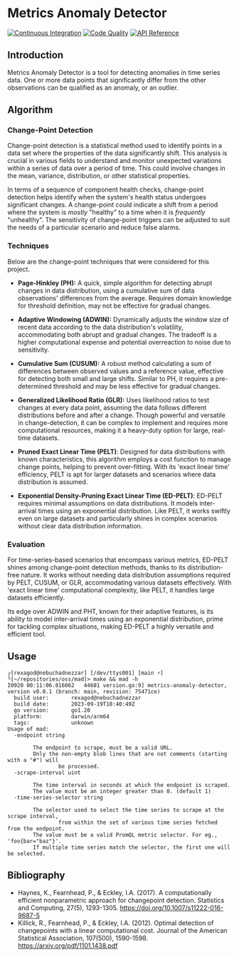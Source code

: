 # Metrics Anomaly Detector

[![Continuous Integration](https://github.com/rexagod/mad/workflows/ci/badge.svg)](https://github.com/rexagod/mad/actions) [![Code Quality](https://goreportcard.com/badge/github.com/rexagod/mad)](https://goreportcard.com/report/github.com/rexagod/mad) [![API Reference](https://pkg.go.dev/badge/github.com/rexagod/mad.svg)](https://pkg.go.dev/github.com/rexagod/mad)

## Introduction

Metrics Anomaly Detector is a tool for detecting anomalies in time series data. One or more data points that significantly differ from the other observations can be qualified as an anomaly, or an outlier.

## Algorithm

### Change-Point Detection

Change-point detection is a statistical method used to identify points in a data set where the properties of the data significantly shift. This analysis is crucial in various fields to understand and monitor unexpected variations within a series of data over a period of time. This could involve changes in the mean, variance, distribution, or other statistical properties.

In terms of a sequence of component health checks, change-point detection helps identify when the system's health status undergoes significant changes. A change-point could indicate a shift from a period where the system is *mostly* "healthy" to a time when it is *frequently* "unhealthy". The sensitivity of change-point triggers can be adjusted to suit the needs of a particular scenario and reduce false alarms.

### Techniques

Below are the change-point techniques that were considered for this project.

- **Page-Hinkley (PH):** A quick, simple algorithm for detecting abrupt changes in data distribution, using a cumulative sum of data observations' differences from the average. Requires domain knowledge for threshold definition, may not be effective for gradual changes.

- **Adaptive Windowing (ADWIN):** Dynamically adjusts the window size of recent data according to the data distribution's volatility, accommodating both abrupt and gradual changes. The tradeoff is a higher computational expense and potential overreaction to noise due to sensitivity.

- **Cumulative Sum (CUSUM):** A robust method calculating a sum of differences between observed values and a reference value, effective for detecting both small and large shifts. Similar to PH, it requires a pre-determined threshold and may be less effective for gradual changes.

- **Generalized Likelihood Ratio (GLR):** Uses likelihood ratios to test changes at every data point, assuming the data follows different distributions before and after a change. Though powerful and versatile in change-detection, it can be complex to implement and requires more computational resources, making it a heavy-duty option for large, real-time datasets.

- **Pruned Exact Linear Time (PELT)**: Designed for data distributions with known characteristics, this algorithm employs a cost function to manage change points, helping to prevent over-fitting. With its 'exact linear time' efficiency, PELT is apt for larger datasets and scenarios where data distribution is assumed.

- **Exponential Density-Pruning Exact Linear Time (ED-PELT)**: ED-PELT requires minimal assumptions on data distributions. It models inter-arrival times using an exponential distribution. Like PELT, it works swiftly even on large datasets and particularly shines in complex scenarios without clear data distribution information.

### Evaluation

For time-series-based scenarios that encompass various metrics, ED-PELT shines among change-point detection methods, thanks to its distribution-free nature. It works without needing data distribution assumptions required by PELT, CUSUM, or GLR, accommodating various datasets effectively. With 'exact linear time' computational complexity, like PELT, it handles large datasets efficiently.

Its edge over ADWIN and PHT, known for their adaptive features, is its ability to model inter-arrival times using an exponential distribution, prime for tackling complex situations, making ED-PELT a highly versatile and efficient tool.

## Usage

```
┌[rexagod@nebuchadnezzar] [/dev/ttys001] [main ⚡] 
└[~/repositories/oss/mad]> make && mad -h
I0920 00:11:06.816062   44601 version.go:9] metrics-anomaly-detector, version v0.0.1 (branch: main, revision: 75471ce)
  build user:       rexagod@nebuchadnezzar
  build date:       2023-09-19T18:40:49Z
  go version:       go1.20
  platform:         darwin/arm64
  tags:             unknown
Usage of mad:
  -endpoint string
        
        The endpoint to scrape, must be a valid URL.
        Only the non-empty blob lines that are not comments (starting with a "#") will
                be processed.
  -scrape-interval uint
        
        The time interval in seconds at which the endpoint is scraped.
        The value must be an integer greater than 0. (default 1)
  -time-series-selector string
        
        The selector used to select the time series to scrape at the scrape interval,
                from within the set of various time series fetched from the endpoint.
        The value must be a valid PromQL metric selector. For eg., 'foo{bar="baz"}'.
        If multiple time series match the selector, the first one will be selected.
```

## Bibliography

- Haynes, K., Fearnhead, P., & Eckley, I.A. (2017). A computationally efficient nonparametric approach for changepoint detection. Statistics and Computing, 27(5), 1293-1305. https://doi.org/10.1007/s11222-016-9687-5 <!--vale off-->
- Killick, R., Fearnhead, P., & Eckley, I.A. (2012). Optimal detection of changepoints with a linear computational cost. Journal of the American Statistical Association, 107(500), 1590-1598. https://arxiv.org/pdf/1101.1438.pdf <!--vale off-->
